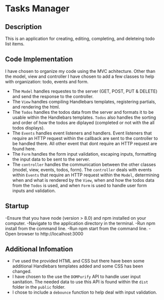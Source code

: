 # Tasks Manager

## Description

This is an application for creating, editing, completing, and deleteing todo list items.

## Code Implementation

I have chosen to organize my code using the MVC achitecture. Other than the model, view and controller I have chosen to add a few classes to help with organization: todo, events and form.

- The `Model` handles requestes to the server (GET, POST, PUT & DELETE) and send the response to the controller.
- The `View` handles compiling Handlebars templates, registering partials, and rendering the html.
- The `Todos` handles the todos data from the server and formats it to be usable within the Handlebars templates. `Todos` also handles the sorting and order of how the todos are diplayed (completed or not with the all todos displays).
- The `Events` handles event listeners and handlers. Event listeners that require an HTTP request within the callback are sent to the controller to be handled there. All other event that dont require an HTTP request are found here.
- The `Form` handles the form input validation, escaping inputs, formatting the input data to be sent to the server.
- The `controller` handles the communication between the other classes (model, view, events, todos, form). The `controller` deals with events within `Events` that require an HTTP request within the `Model`, determining when and what is rendered by the `View`, when and how the todos data from the `Todos` is used, and when `Form` is used to handle user form inputs and validation.

## Startup

-Ensure that you have node (version > 8.0) and npm installed on your computer.
-Navigate to the application directory in the terminal.
-Run npm install from the command line.
-Run npm start from the command line.
-Open browser to http://localhost:3000

## Additional Infomation

- I've used the provided HTML and CSS but there have been some additional Handlebars templates added and some CSS has been changed.
- I have chosen to the use the `DOMPurify` API to handle user input sanitation. The needed data to use this API is found within the `dist` folder in the `public` folder.
- I chose to include a `debounce` function to help deal with input validation.

